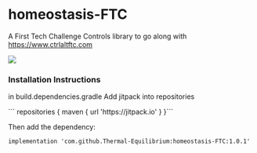 # homeostasis-FTC

A First Tech Challenge Controls library to go along with https://www.ctrlaltftc.com

[![](https://jitpack.io/v/Thermal-Equilibrium/homeostasis-FTC.svg)](https://jitpack.io/#Thermal-Equilibrium/homeostasis-FTC)


<h3>Installation Instructions</h1>
<p>in build.dependencies.gradle Add jitpack into repositories</p>
```
repositories {
    maven { url 'https://jitpack.io' }
}```


<p>Then add the dependency:</p>

```implementation 'com.github.Thermal-Equilibrium:homeostasis-FTC:1.0.1'```

